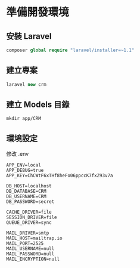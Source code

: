 # 準備開發環境

## 安裝 Laravel
```php
composer global require "laravel/installer=~1.1"
```

## 建立專案
```php
laravel new crm
```

## 建立 Models 目錄
```
mkdir app/CRM
```

## 環境設定
修改 .env
```
APP_ENV=local
APP_DEBUG=true
APP_KEY=ChCWtF6xTHf8heFo06ppccK7fxZ93v7a

DB_HOST=localhost
DB_DATABASE=CRM
DB_USERNAME=CRM
DB_PASSWORD=secret

CACHE_DRIVER=file
SESSION_DRIVER=file
QUEUE_DRIVER=sync

MAIL_DRIVER=smtp
MAIL_HOST=mailtrap.io
MAIL_PORT=2525
MAIL_USERNAME=null
MAIL_PASSWORD=null
MAIL_ENCRYPTION=null
```
